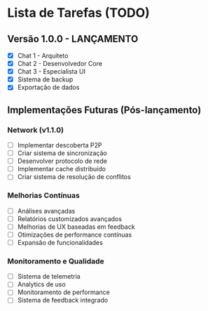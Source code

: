 # Lista de Tarefas (TODO)

## Versão 1.0.0 - LANÇAMENTO
- [x] Chat 1 - Arquiteto
- [x] Chat 2 - Desenvolvedor Core
- [x] Chat 3 - Especialista UI
- [x] Sistema de backup
- [x] Exportação de dados

## Implementações Futuras (Pós-lançamento)
### Network (v1.1.0)
- [ ] Implementar descoberta P2P
- [ ] Criar sistema de sincronização
- [ ] Desenvolver protocolo de rede
- [ ] Implementar cache distribuído
- [ ] Criar sistema de resolução de conflitos

### Melhorias Contínuas
- [ ] Análises avançadas
- [ ] Relatórios customizados avançados
- [ ] Melhorias de UX baseadas em feedback
- [ ] Otimizações de performance contínuas
- [ ] Expansão de funcionalidades

### Monitoramento e Qualidade
- [ ] Sistema de telemetria
- [ ] Analytics de uso
- [ ] Monitoramento de performance
- [ ] Sistema de feedback integrado